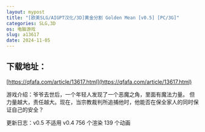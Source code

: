 ```yaml
---
layout: mypost
title: "[欧美SLG/AIGPT汉化/3D]黄金分割 Golden Mean [v0.5] [PC/3G]"
categories: SLG,3D
os: 电脑游戏
slug: a13617
date: 2024-11-05
---
```


## 下载地址：

[https://qfafa.com/article/13617.html](https://qfafa.com/article/13617.html)

游戏介绍：爷爷去世后，一个年轻人发现了一个恶魔之角，里面有魔法力量。
但力量越大，责任越大。现在，当宗教裁判所追捕他时，他能否在保全家人的同时保证自己的安全？

更新日志：v0.5
不适用
v0.4
756 个渲染
139 个动画